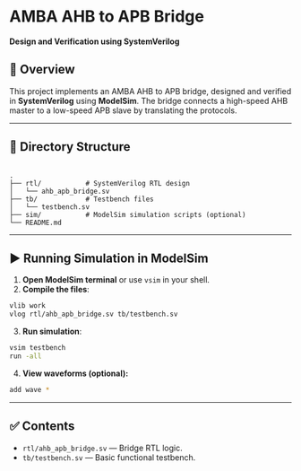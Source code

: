 # AMBA AHB to APB Bridge  
**Design and Verification using SystemVerilog**

## 📘 Overview

This project implements an AMBA AHB to APB bridge, designed and verified in **SystemVerilog** using **ModelSim**. The bridge connects a high-speed AHB master to a low-speed APB slave by translating the protocols.

---

## 📁 Directory Structure

```

.
├── rtl/           # SystemVerilog RTL design
│   └── ahb_apb_bridge.sv
├── tb/            # Testbench files
│   └── testbench.sv
├── sim/           # ModelSim simulation scripts (optional)
└── README.md

````

---

## ▶️ Running Simulation in ModelSim

1. **Open ModelSim terminal** or use `vsim` in your shell.
2. **Compile the files**:

```sh
vlib work
vlog rtl/ahb_apb_bridge.sv tb/testbench.sv
````

3. **Run simulation**:

```sh
vsim testbench
run -all
```

4. **View waveforms (optional):**

```sh
add wave *
```

---

## ✅ Contents

* `rtl/ahb_apb_bridge.sv` — Bridge RTL logic.
* `tb/testbench.sv` — Basic functional testbench.

